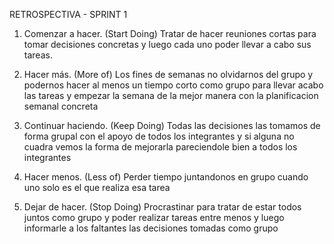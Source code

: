 RETROSPECTIVA - SPRINT 1
1. Comenzar a hacer. (Start Doing)
Tratar de hacer reuniones cortas para tomar decisiones concretas y luego cada uno poder llevar a cabo sus tareas.

2. Hacer más. (More of)
Los fines de semanas no olvidarnos del grupo y podernos hacer al menos un tiempo corto como grupo para llevar acabo las tareas y empezar la semana de la mejor manera con la planificacion semanal concreta

3. Continuar haciendo. (Keep Doing) 
Todas las decisiones las tomamos de forma grupal con el apoyo de todos los integrantes y si alguna no cuadra vemos la forma de mejorarla pareciendole bien a todos los integrantes 

4. Hacer menos. (Less of)
Perder tiempo juntandonos en grupo cuando uno solo es el que realiza esa tarea 

5. Dejar de hacer. (Stop Doing)
Procrastinar para tratar de estar todos juntos como grupo y poder realizar tareas entre menos y luego informarle a los faltantes las decisiones tomadas como grupo